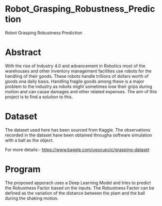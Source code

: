 # Robot_Grasping_Robustness_Prediction
Robot Grasping Robustness Prediction

# Abstract
  With the rise of Industry 4.0 and advancement in Robotics most of the warehouses and other inventory management facilities use robots for the handling of their goods. These robots handle trillions of dollars worth of goods ona daily basis. Handling fragile goods among these is a major problem to the industry as robots might sometimes lose their grips during motion and can cause damages and other related expenses.
  The aim of this project is to find a solution to this.
  
# Dataset
  The dataset used here has been sourced from Kaggle. The observations recorded in the dataset have been obtained througha  software simulation with a ball as the object.
  
  For more details:- https://www.kaggle.com/ugocupcic/grasping-dataset
  
# Program
  The proposed apporach uses a Deep Learning Model and tries to predict the Robustness Factor based on the inputs. The Robustness Factor can be defined as the variation of the distance between the plam and the ball during the shaking motion.

